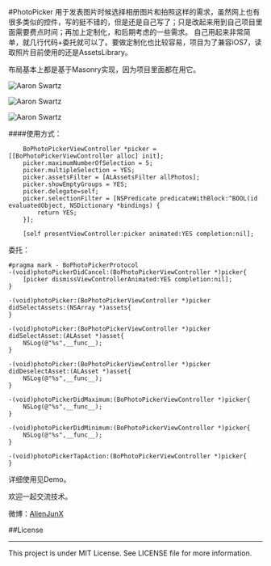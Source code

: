 #PhotoPicker
用于发表图片时候选择相册图片和拍照这样的需求，虽然网上也有很多类似的控件，写的挺不错的，但是还是自己写了；只是改起来用到自己项目里面需要费点时间；再加上定制化，和后期考虑的一些需求。
自己用起来非常简单，就几行代码+委托就可以了。要做定制化也比较容易，项目为了兼容iOS7，读取照片目前使用的还是AssetsLibrary。

布局基本上都是基于Masonry实现，因为项目里面都在用它。


![Aaron Swartz](https://github.com/alienjun/PhotoPicker/blob/master/Screenshots/111.gif)

![Aaron Swartz](https://github.com/alienjun/PhotoPicker/blob/master/Screenshots/222.gif)

![Aaron Swartz](https://github.com/alienjun/PhotoPicker/blob/master/Screenshots/333.gif)

####使用方式：
```
    BoPhotoPickerViewController *picker = [[BoPhotoPickerViewController alloc] init];
    picker.maximumNumberOfSelection = 5;
    picker.multipleSelection = YES;
    picker.assetsFilter = [ALAssetsFilter allPhotos];
    picker.showEmptyGroups = YES;
    picker.delegate=self;
    picker.selectionFilter = [NSPredicate predicateWithBlock:^BOOL(id evaluatedObject, NSDictionary *bindings) {
        return YES;
    }];
    
    [self presentViewController:picker animated:YES completion:nil];

```

委托：
```
#pragma mark - BoPhotoPickerProtocol
-(void)photoPickerDidCancel:(BoPhotoPickerViewController *)picker{
    [picker dismissViewControllerAnimated:YES completion:nil];
}

-(void)photoPicker:(BoPhotoPickerViewController *)picker didSelectAssets:(NSArray *)assets{
}

-(void)photoPicker:(BoPhotoPickerViewController *)picker didSelectAsset:(ALAsset *)asset{
    NSLog(@"%s",__func__);
}

-(void)photoPicker:(BoPhotoPickerViewController *)picker didDeselectAsset:(ALAsset *)asset{
    NSLog(@"%s",__func__);
}

-(void)photoPickerDidMaximum:(BoPhotoPickerViewController *)picker{
    NSLog(@"%s",__func__);
}

-(void)photoPickerDidMinimum:(BoPhotoPickerViewController *)picker{
    NSLog(@"%s",__func__);
}

-(void)photoPickerTapAction:(BoPhotoPickerViewController *)picker{
}
```

详细使用见Demo。


欢迎一起交流技术。

微博：[AlienJunX](http://weibo.com/alienjunx)

##License
- - - -
This project is under MIT License. See LICENSE file for more information.
